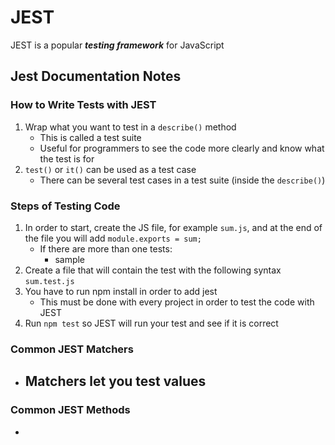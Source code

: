# JEST
JEST is a popular ***testing framework*** for JavaScript

## Jest Documentation Notes

### How to Write Tests with JEST
1. Wrap what you want to test in a `describe()` method
    - This is called a test suite
    - Useful for programmers to see the code more clearly and know what the test is for
2. `test()` or `it()` can be used as a test case
    - There can be several test cases in a test suite (inside the `describe()`)


### Steps of Testing Code
1. In order to start, create the JS file, for example `sum.js`, and at the end of the file you will add `module.exports = sum;`
    - If there are more than one tests:
        - sample
2. Create a file that will contain the test with the following syntax `sum.test.js`
3. You have to run npm install in order to add jest
    - This must be done with every project in order to test the code with JEST
4. Run `npm test` so JEST will run your test and see if it is correct

### Common JEST Matchers
- Matchers let you test values
    - 

### Common JEST Methods
- 
